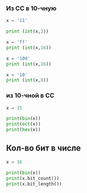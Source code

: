 
### Из СС в 10-чную

```python
x = '11'

print (int(x,2))

x = 'ff'
print (int(x,16))

x = '100'
print (int(x,16))

x = '10'
print (int(x,8))
```


### из 10-чной в СС


```python
x = 15

print(bin(x))
print(oct(x))
print(hex(x))

```


## Кол-во бит в числе


```python
x = 16

print(bin(x))
print(x.bit_count())
print(x.bit_length())


```